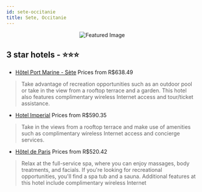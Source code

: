 ```yaml
---
id: sete-occitanie
title: Sete, Occitanie
---
```


<center><img src="https://i.travelapi.com/hotels/2000000/1590000/1584300/1584237/bd028f66_z.jpg" alt="Featured Image" /></center>


##  3 star hotels - ⭐️⭐️⭐️

-    [Hôtel Port Marine - Sète](https://us.hurb.com/hotels/sete/hotel-port-marine-sete-JNP-JP111833?cmp=18055) Prices from R$638.49
   > Take advantage of recreation opportunities such as an outdoor pool or take in the view from a rooftop terrace and a garden. This hotel also features complimentary wireless Internet access and tour/ticket assistance.
-    [Hotel Imperial](https://us.hurb.com/hotels/sete/hotel-imperial-JNP-JP834596?cmp=18055) Prices from R$590.35
   > Take in the views from a rooftop terrace and make use of amenities such as complimentary wireless Internet access and concierge services.
-    [Hôtel de Paris](https://us.hurb.com/hotels/sete/hotel-de-paris-JNP-JP999187?cmp=18055) Prices from R$520.42
   > Relax at the full-service spa, where you can enjoy massages, body treatments, and facials. If you're looking for recreational opportunities, you'll find a spa tub and a sauna. Additional features at this hotel include complimentary wireless Internet 

